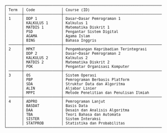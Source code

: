 <picture>
  <source media="(prefers-color-scheme: dark)" srcset="https://github.com/aldenluthfi/kuliahluthfi/assets/83630284/95665b5b-6759-4950-b511-fa70a5a78ad8">
  <source media="(prefers-color-scheme: light)" srcset="https://github.com/aldenluthfi/kuliahluthfi/assets/83630284/d4e75bfc-a53f-43ce-b483-04ff40f6062d">
  <img>
</picture>

<sup>
<pre>
┌───────────────────────────────────────────────────────────────────────────────────────────────────────────────────────────────┐
│ Term  │ Code            │ Course (ID)                                 │ Course (EN)                                 │ Credits │
│ ──────┼─────────────────┼─────────────────────────────────────────────┼─────────────────────────────────────────────┼──────── │
│ 1     │ DDP 1           │ Dasar─Dasar Pemrograman 1                   │ Programming Foundations 1                   │ 4       │
│       │ KALKULUS 1      │ Kalkulus 1                                  │ Calculus 1                                  │ 3       │
│       │ MATDIS 1        │ Matematika Diskrit 1                        │ Disrete Mathematics 1                       │ 3       │
│       │ PSD             │ Pengantar Sistem Digital                    │ Introduction to Digital Systems             │ 3       │
│       │ AGAMA           │ Agama Islam                                 │ -                                           │ 2       │
│       │ BING            │ Bahasa Inggris                              │ -                                           │ 2       │
│ ──────┼─────────────────┼─────────────────────────────────────────────┼─────────────────────────────────────────────┼──────── │
│ 2     │ MPKT            │ Pengembangan Kepribadian Terintegrasi       │ -                                           │ 5       │
│       │ DDP 2           │ Dasar─Dasar Pemrograman 2                   │ Programming Foundations 2                   │ 4       │
│       │ KALKULUS 2      │ Kalkulus 2                                  │ Calculus 2                                  │ 3       │
│       │ MATDIS 2        │ Matematika Diskrit 2                        │ Disrete Mathematics 2                       │ 3       │
│       │ POK             │ Pengantar Organisasi Komputer               │ Introduction to Computer Organization       │ 3       │
│ ──────┼─────────────────┼─────────────────────────────────────────────┼─────────────────────────────────────────────┼──────── │
│ 3     │ OS              │ Sistem Operasi                              │ Operating Systems                           │ 4       │
│       │ PBP             │ Pemrograman Berbasis Platform               │ Platform─based Development                  │ 4       │
│       │ SDA             │ Struktur Data dan Algoritma                 │ Data Structures and Algorithms              │ 4       │
│       │ ALIN            │ Aljabar Linier                              │ Linear Algebra                              │ 3       │
│       │ MPPI            │ Metode Penelitian dan Penulisan Ilmiah      │ Scientific Writing and Research Methodology │ 3       │
│ ──────┼─────────────────┼─────────────────────────────────────────────┼─────────────────────────────────────────────┼──────── │
│ 4     │ ADPRO           │ Pemrograman Lanjut                          │ Advanced Programming                        │ 4       │
│       │ BASDAT          │ Basis Data                                  │ Databases                                   │ 4       │
│       │ DAA             │ Desain dan Analisis Algoritma               │ Algorithms Design and Analysis              │ 4       │
│       │ TBA             │ Teori Bahasa dan Automata                   │ Language Theory and Automata                │ 4       │
│       │ SISTER          │ Sistem Interaksi                            │ System Interaction                          │ 3       │
│       │ STATPROB        │ Statistika dan Probabilitas                 │ Statistics and Probability                  │ 3       │
└───────────────────────────────────────────────────────────────────────────────────────────────────────────────────────────────┘
</pre>
</sup>

